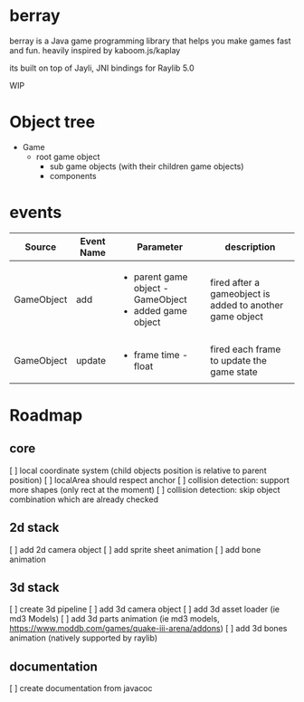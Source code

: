 # berray

berray is a Java game programming library that helps you make games fast and fun. heavily inspired by kaboom.js/kaplay

its built on top of Jayli, JNI bindings for Raylib 5.0

WIP

# Object tree

* Game
  * root game object
    * sub game objects (with their children game objects)
    * components

# events

| Source     | Event Name | Parameter                                                                    | description                                              |
|------------|------------|------------------------------------------------------------------------------|----------------------------------------------------------|
| GameObject | add        | <ul><li>parent game object - GameObject</li><li>added game object</li></ul>  | fired after a gameobject is added to another game object |
| GameObject | update     | <ul><li>frame time - float</li></ul>                                         | fired each frame to update the game state |

# Roadmap

## core

[ ] local coordinate system (child objects position is relative to parent position)
[ ] localArea should respect anchor
[ ] collision detection: support more shapes (only rect at the moment)
[ ] collision detection: skip object combination which are already checked

## 2d stack

[ ] add 2d camera object
[ ] add sprite sheet animation
[ ] add bone animation

## 3d stack

[ ] create 3d pipeline
[ ] add 3d camera object
[ ] add 3d asset loader (ie md3 Models)
[ ] add 3d parts animation (ie md3 models, https://www.moddb.com/games/quake-iii-arena/addons)
[ ] add 3d bones animation (natively supported by raylib)

## documentation

[ ] create documentation from javacoc

